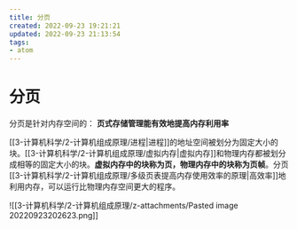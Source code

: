 ```yaml
---
title: 分页
created: 2022-09-23 19:21:21
updated: 2022-09-23 21:13:54
tags: 
- atom
---
```


# 分页

分页是针对内存空间的：
**页式存储管理能有效地提高内存利用率**

[[3-计算机科学/2-计算机组成原理/进程|进程]]的地址空间被划分为固定大小的块。[[3-计算机科学/2-计算机组成原理/虚拟内存|虚拟内存]]和物理内存都被划分成相等的固定大小的块。**虚拟内存中的块称为页，物理内存中的块称为页帧**。分页[[3-计算机科学/2-计算机组成原理/多级页表提高内存使用效率的原理|高效率]]地利用内存，可以运行比物理内存空间更大的程序。

![[3-计算机科学/2-计算机组成原理/z-attachments/Pasted image 20220923202623.png]]
